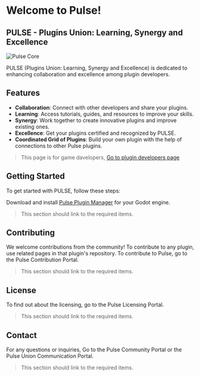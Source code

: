 # Welcome to Pulse!

## PULSE - Plugins Union: Learning, Synergy and Excellence

![Pulse Core](https://github.com/user-attachments/assets/b7425fa6-fd9c-40d8-a194-c554f35c6439)

PULSE (Plugins Union: Learning, Synergy and Excellence) is dedicated to enhancing collaboration and excellence among plugin developers.

## Features

- **Collaboration**: Connect with other developers and share your plugins.
- **Learning**: Access tutorials, guides, and resources to improve your skills.
- **Synergy**: Work together to create innovative plugins and improve existing ones.
- **Excellence**: Get your plugins certified and recognized by PULSE.
- **Coordinated Grid of Plugins**: Build your own plugin with the help of connections to other Pulse plugins. 

> This page is for game davelopers, [Go to plugin developers page](https://gdpulse.github.io/home/Developers)

## Getting Started

To get started with PULSE, follow these steps:

Download and install [Pulse Plugin Manager](https://github.com/GDPulse/PulsePluginManager) for your Godot engine.

> This section should link to the required items.

## Contributing

We welcome contributions from the community! To contribute to any plugin, use related pages in that plugin's repository. To contribute to Pulse, go to the Pulse Contribution Portal. 

> This section should link to the required items.

## License

To find out about the licensing, go to the Pulse Licensing Portal. 

> This section should link to the required items.

## Contact

For any questions or inquiries, Go to the Pulse Community Portal or the Pulse Union Communication Portal. 

> This section should link to the required items. 
